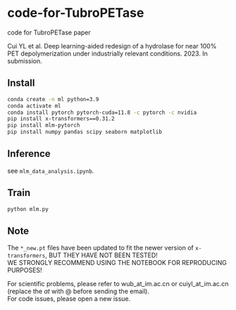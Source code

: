 # code-for-TubroPETase

code for TubroPETase paper

Cui YL et al. Deep learning-aided redesign of a hydrolase for near 100% PET depolymerization under industrially relevant conditions. 2023. In submission.

## Install

```bash
conda create -n ml python=3.9
conda activate ml
conda install pytorch pytorch-cuda=11.8 -c pytorch -c nvidia
pip install x-transformers==0.31.2 
pip install mlm-pytorch
pip install numpy pandas scipy seaborn matplotlib
```

## Inference
see `mlm_data_analysis.ipynb`.

## Train
```bash
python mlm.py
```

## Note
The `*_new.pt` files have been updated to fit the newer version of `x-transformers`, BUT THEY HAVE NOT BEEN TESTED!  
WE STRONGLY RECOMMEND USING THE NOTEBOOK FOR REPRODUCING PURPOSES!

For scientific problems, please refer to wub_at_im.ac.cn or cuiyl_at_im.ac.cn (replace the _at_ with @ before sending the email).  
For code issues, please open a new issue.